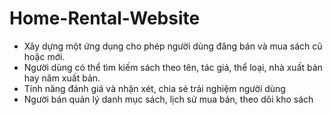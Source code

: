 # Home-Rental-Website
- Xây dựng một ứng dụng cho phép người dùng đăng bán và mua sách cũ hoặc mới.
- Người dùng có thể tìm kiếm sách theo tên, tác giả, thể loại, nhà xuất bản hay năm xuất bản.
- Tính năng đánh giá và nhận xét, chia sẻ trải nghiệm người dùng
- Người bán quản lý danh mục sách, lịch sử mua bán, theo dõi kho sách

